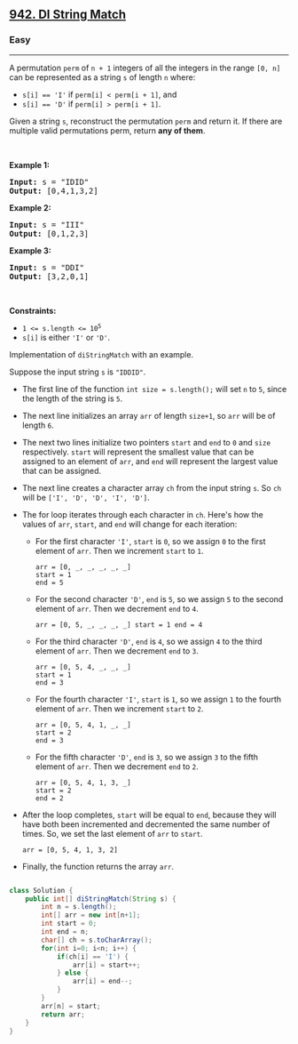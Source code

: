 <h2><a href="https://leetcode.com/problems/di-string-match/">942. DI String Match</a></h2><h3>Easy</h3><hr><div><p>A permutation <code>perm</code> of <code>n + 1</code> integers of all the integers in the range <code>[0, n]</code> can be represented as a string <code>s</code> of length <code>n</code> where:</p>

<ul>
	<li><code>s[i] == 'I'</code> if <code>perm[i] &lt; perm[i + 1]</code>, and</li>
	<li><code>s[i] == 'D'</code> if <code>perm[i] &gt; perm[i + 1]</code>.</li>
</ul>

<p>Given a string <code>s</code>, reconstruct the permutation <code>perm</code> and return it. If there are multiple valid permutations perm, return <strong>any of them</strong>.</p>

<p>&nbsp;</p>
<p><strong class="example">Example 1:</strong></p>
<pre><strong>Input:</strong> s = "IDID"
<strong>Output:</strong> [0,4,1,3,2]
</pre><p><strong class="example">Example 2:</strong></p>
<pre><strong>Input:</strong> s = "III"
<strong>Output:</strong> [0,1,2,3]
</pre><p><strong class="example">Example 3:</strong></p>
<pre><strong>Input:</strong> s = "DDI"
<strong>Output:</strong> [3,2,0,1]
</pre>
<p>&nbsp;</p>
<p><strong>Constraints:</strong></p>

<ul>
	<li><code>1 &lt;= s.length &lt;= 10<sup>5</sup></code></li>
	<li><code>s[i]</code> is either <code>'I'</code> or <code>'D'</code>.</li>
</ul>
</div>

​Implementation of `diStringMatch` with an example.

Suppose the input string `s` is `"IDDID"`.

-   The first line of the function `int size = s.length();` will set `n` to `5`, since the length of the string is `5`.
    
-   The next line initializes an array `arr` of length `size+1`, so `arr` will be of length `6`.
    
-   The next two lines initialize two pointers `start` and `end` to `0` and `size` respectively. `start` will represent the smallest value that can be assigned to an element of `arr`, and `end` will represent the largest value that can be assigned.
    
-   The next line creates a character array `ch` from the input string `s`. So `ch` will be `['I', 'D', 'D', 'I', 'D']`.
    
-   The for loop iterates through each character in `ch`. Here's how the values of `arr`, `start`, and `end` will change for each iteration:
    
    -   For the first character `'I'`, `start` is `0`, so we assign `0` to the first element of `arr`. Then we increment `start` to `1`.
        
         
        ```
        arr = [0, _, _, _, _, _]
        start = 1
        end = 5
        ``` 
        
    -   For the second character `'D'`, `end` is `5`, so we assign `5` to the second element of `arr`. Then we decrement `end` to `4`.
        
         
        `arr = [0, 5, _, _, _, _]
        start = 1
        end = 4` 
        
    -   For the third character `'D'`, `end` is `4`, so we assign `4` to the third element of `arr`. Then we decrement `end` to `3`.
        
         
        ```
        arr = [0, 5, 4, _, _, _]
        start = 1
        end = 3
        ``` 
        
    -   For the fourth character `'I'`, `start` is `1`, so we assign `1` to the fourth element of `arr`. Then we increment `start` to `2`.
        
         
        ```
        arr = [0, 5, 4, 1, _, _]
        start = 2
        end = 3
        ``` 
        
    -   For the fifth character `'D'`, `end` is `3`, so we assign `3` to the fifth element of `arr`. Then we decrement `end` to `2`.
        
         
        ```
        arr = [0, 5, 4, 1, 3, _]
        start = 2
        end = 2
        ``` 
        
-   After the loop completes, `start` will be equal to `end`, because they will have both been incremented and decremented the same number of times. So, we set the last element of `arr` to `start`.
    
    `arr = [0, 5, 4, 1, 3, 2]` 
    
-   Finally, the function returns the array `arr`.

```java

class Solution {
    public int[] diStringMatch(String s) {
        int n = s.length();
        int[] arr = new int[n+1];
        int start = 0;
        int end = n;
        char[] ch = s.toCharArray();
        for(int i=0; i<n; i++) {
            if(ch[i] == 'I') {
                arr[i] = start++;
            } else {
                arr[i] = end--;
            }
        }
        arr[n] = start;
        return arr;
    }
}


```